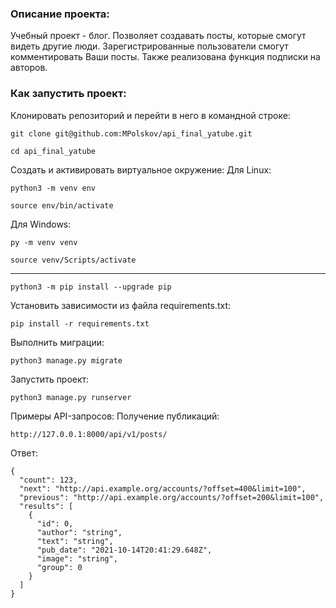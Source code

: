 ### Описание проекта:
Учебный проект - блог.
Позволяет создавать посты, которые смогут видеть другие люди.
Зарегистрированные пользователи смогут комментировать Ваши посты.
Также реализована функция подписки на авторов.

### Как запустить проект:

Клонировать репозиторий и перейти в него в командной строке:

```
git clone git@github.com:MPolskov/api_final_yatube.git
```

```
cd api_final_yatube
```

Cоздать и активировать виртуальное окружение:
Для Linux:
```
python3 -m venv env
```
```
source env/bin/activate
```
Для Windows:
```
py -m venv venv
```
```
source venv/Scripts/activate
```
---
```
python3 -m pip install --upgrade pip
```

Установить зависимости из файла requirements.txt:

```
pip install -r requirements.txt
```

Выполнить миграции:

```
python3 manage.py migrate
```

Запустить проект:

```
python3 manage.py runserver
```
Примеры API-запросов:
Получение публикаций:
```
http://127.0.0.1:8000/api/v1/posts/
```
Ответ:
```
{
  "count": 123,
  "next": "http://api.example.org/accounts/?offset=400&limit=100",
  "previous": "http://api.example.org/accounts/?offset=200&limit=100",
  "results": [
    {
      "id": 0,
      "author": "string",
      "text": "string",
      "pub_date": "2021-10-14T20:41:29.648Z",
      "image": "string",
      "group": 0
    }
  ]
}
```
